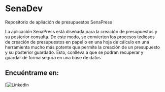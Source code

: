 # SenaDev
Repositorio de apliación de presupuestos SenaPress

La aplicación SenaPress está diseñada para la creación de presupuestos y su posterior consulta. De este modo, se convierten los procesos tediosos de creación de presupuestos en papel o en una hoja de cálculo en una herramienta mucho más potente que permite la creación de un presupuesto y su posterior guardado. Esto, conlleva a que se podrán recuperar y guardar de forma segura en una base de datos

## Encuéntrame en:

[![Linkedin](	https://img.shields.io/badge/LinkedIn-0077B5?style=for-the-badge&logo=linkedin&logoColor=white)
